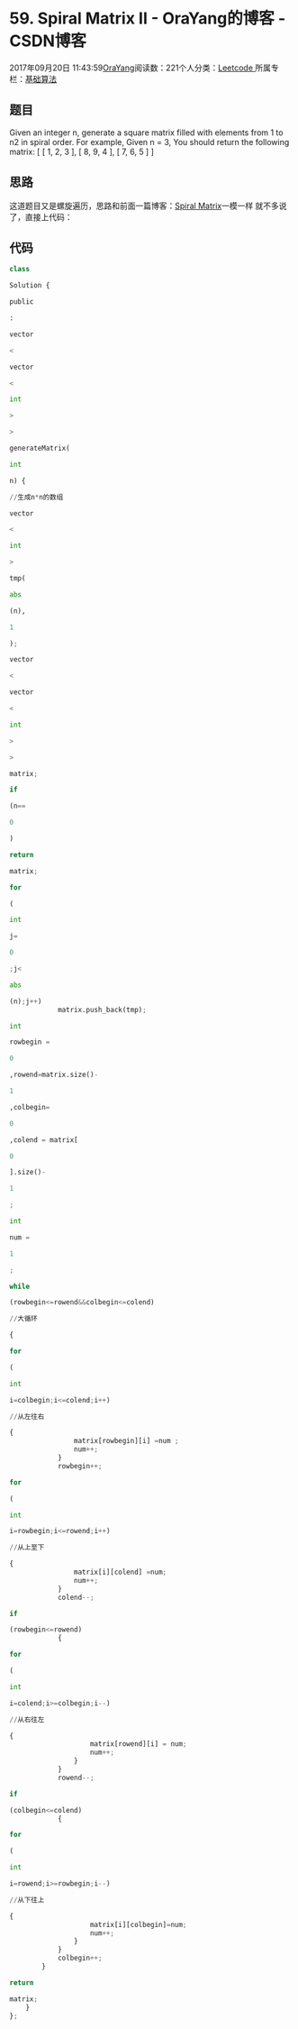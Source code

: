 
# 59. Spiral Matrix II - OraYang的博客 - CSDN博客

2017年09月20日 11:43:59[OraYang](https://me.csdn.net/u010665216)阅读数：221个人分类：[Leetcode																](https://blog.csdn.net/u010665216/article/category/7026962)
所属专栏：[基础算法](https://blog.csdn.net/column/details/16604.html)



## 题目
Given an integer n, generate a square matrix filled with elements from 1 to n2 in spiral order.
For example,
Given n = 3,
You should return the following matrix:
[
[ 1, 2, 3 ],
[ 8, 9, 4 ],
[ 7, 6, 5 ]
]
## 思路
这道题目又是螺旋遍历，思路和前面一篇博客：[Spiral Matrix](http://blog.csdn.net/u010665216/article/details/78035480)一模一样
就不多说了，直接上代码：
## 代码
```python
class
```
```python
Solution {
```
```python
public
```
```python
:
```
```python
vector
```
```python
<
```
```python
vector
```
```python
<
```
```python
int
```
```python
>
```
```python
>
```
```python
generateMatrix(
```
```python
int
```
```python
n) {
```
```python
//生成n*n的数组
```
```python
vector
```
```python
<
```
```python
int
```
```python
>
```
```python
tmp(
```
```python
abs
```
```python
(n),
```
```python
1
```
```python
);
```
```python
vector
```
```python
<
```
```python
vector
```
```python
<
```
```python
int
```
```python
>
```
```python
>
```
```python
matrix;
```
```python
if
```
```python
(n==
```
```python
0
```
```python
)
```
```python
return
```
```python
matrix;
```
```python
for
```
```python
(
```
```python
int
```
```python
j=
```
```python
0
```
```python
;j<
```
```python
abs
```
```python
(n);j++)
            matrix.push_back(tmp);
```
```python
int
```
```python
rowbegin =
```
```python
0
```
```python
,rowend=matrix.size()-
```
```python
1
```
```python
,colbegin=
```
```python
0
```
```python
,colend = matrix[
```
```python
0
```
```python
].size()-
```
```python
1
```
```python
;
```
```python
int
```
```python
num =
```
```python
1
```
```python
;
```
```python
while
```
```python
(rowbegin<=rowend&&colbegin<=colend)
```
```python
//大循环
```
```python
{
```
```python
for
```
```python
(
```
```python
int
```
```python
i=colbegin;i<=colend;i++)
```
```python
//从左往右
```
```python
{
                matrix[rowbegin][i] =num ;
                num++;
            }
            rowbegin++;
```
```python
for
```
```python
(
```
```python
int
```
```python
i=rowbegin;i<=rowend;i++)
```
```python
//从上至下
```
```python
{
                matrix[i][colend] =num;
                num++;
            }
            colend--;
```
```python
if
```
```python
(rowbegin<=rowend)
            {
```
```python
for
```
```python
(
```
```python
int
```
```python
i=colend;i>=colbegin;i--)
```
```python
//从右往左
```
```python
{
                    matrix[rowend][i] = num;
                    num++;
                }
            }
            rowend--;
```
```python
if
```
```python
(colbegin<=colend)
            {
```
```python
for
```
```python
(
```
```python
int
```
```python
i=rowend;i>=rowbegin;i--)
```
```python
//从下往上
```
```python
{
                    matrix[i][colbegin]=num;
                    num++;
                }
            }
            colbegin++;
        }
```
```python
return
```
```python
matrix; 
    }
};
```

